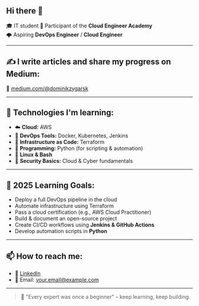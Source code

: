 ## Hi there 👋

🎓 IT student
🚀 Participant of the **Cloud Engineer Academy**  
🌩️ Aspiring **DevOps Engineer** / **Cloud Engineer** 

---

## ✍️ I write articles and share my progress on Medium:  
📘 [medium.com/@dominikzygarsk]([https://medium.com/@your_nick](https://medium.com/@dominikzygarski_88070))

---

## 🔧 Technologies I'm learning:
- ☁️ **Cloud:** AWS
- 🐳 **DevOps Tools:** Docker, Kubernetes, Jenkins 
- 🧱 **Infrastructure as Code:** Terraform
- 🐍 **Programming:** Python (for scripting & automation)
- 🐧 **Linux & Bash**
- 🔐 **Security Basics:** Cloud & Cyber fundamentals

---

## 🎯 2025 Learning Goals:
- Deploy a full DevOps pipeline in the cloud
- Automate infrastructure using Terraform
- Pass a cloud certification (e.g., AWS Cloud Practitioner)
- Build & document an open-source project
- Create CI/CD workflows using **Jenkins & GitHub Actions**
- Develop automation scripts in **Python**

---

## 📫 How to reach me:
- 💼 [LinkedIn]([https://linkedin.com/in/your-profile](https://www.linkedin.com/in/dominik-zygarski/))
- 📧 Email: your.email@example.com

---

> 🌱 "Every expert was once a beginner" – keep learning, keep building.
<!--
**ogzyzy/ogzyzy** is a ✨ _special_ ✨ repository because its `README.md` (this file) appears on your GitHub profile.

Here are some ideas to get you started:

- 🔭 I’m currently working on ...
- 🌱 I’m currently learning ...
- 👯 I’m looking to collaborate on ...
- 🤔 I’m looking for help with ...
- 💬 Ask me about ...
- 📫 How to reach me: ...
- 😄 Pronouns: ...
- ⚡ Fun fact: ...
-->
